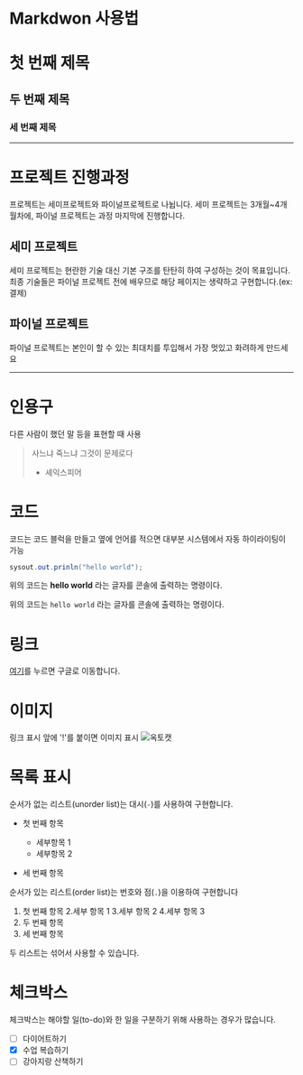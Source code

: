 # Markdwon 사용법

# 첫 번째 제목
## 두 번째 제목
### 세 번째 제목

---

# 프로젝트 진행과정

프로젝트는 세미프로젝트와 파이널프로젝트로 나뉩니다.
세미 프로젝트는 3개월~4개월차에, 파이널 프로젝트는 과정 마지막에 진행합니다.

## 세미 프로젝트

세미 프로젝트는 현란한 기술 대신 기본 구조를 탄탄히 하여 구성하는 것이 목표입니다.
최종 기술들은 파이널 프로젝트 전에 배우므로 해당 페이지는 생략하고 구현합니다.(ex: 결제)

## 파이널 프로젝트

파이널 프로젝트는 본인이 할 수 있는 최대치를 투입해서 가장 멋있고 화려하게 만드세요

---

# 인용구

다른 사람이 했던 말 등을 표현할 때 사용

> 사느냐 죽느냐 그것이 문제로다
> - 셰익스피어

# 코드

코드는 코드 블럭을 만들고 옆에 언어를 적으면 대부분 시스템에서 자동 하이라이팅이 가능

```java
sysout.out.prinln("hello world");
```

위의 코드는 **hello world** 라는 글자를 콘솔에 출력하는 명령이다.

위의 코드는 `hello world` 라는 글자를 콘솔에 출력하는 명령이다.

# 링크

[여기](https://www.google.com)를 누르면 구글로 이동합니다.

# 이미지

링크 표시 앞에 '!'를 붙이면 이미지 표시
![옥토캣](https://img1.daumcdn.net/thumb/R1280x0.fjpg/?fname=http://t1.daumcdn.net/brunch/service/user/543V/image/mdDAJAz7IwslIBY_piBkpgocZVA.PNG)

# 목록 표시

순서가 없는 리스트(unorder list)는 대시(`-`)를 사용하여 구현합니다.

- 첫 번째 항목
    - 세부항목 1
    - 세부항목 2
       
- 세 번째 항목

순서가 있는 리스트(order list)는 번호와 점(`.`)을 이용하여 구현합니다

1. 첫 번째 항목
    2.세부 항목 1
    3.세부 항목 2
    4.세부 항목 3
5. 두 번째 항목
6. 세 번째 항목

두 리스트는 섞어서 사용할 수 있습니다.

# 체크박스

체크박스는 해야할 일(to-do)와 한 일을 구분하기 위해 사용하는 경우가 많습니다.

- [ ] 다이어트하기
- [x] 수업 복습하기
- [ ] 강아지랑 산책하기
